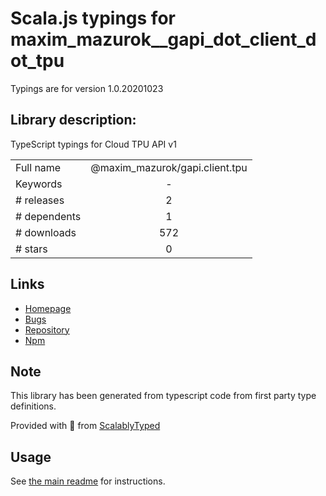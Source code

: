
# Scala.js typings for maxim_mazurok__gapi_dot_client_dot_tpu

Typings are for version 1.0.20201023

## Library description:
TypeScript typings for Cloud TPU API v1

|                    |                 |
| ------------------ | :-------------: |
| Full name          | @maxim_mazurok/gapi.client.tpu |
| Keywords           | - |
| # releases         | 2 |
| # dependents       | 1 |
| # downloads        | 572 |
| # stars            | 0 |

## Links
- [Homepage](https://github.com/Maxim-Mazurok/google-api-typings-generator#readme)
- [Bugs](https://github.com/Maxim-Mazurok/google-api-typings-generator/issues)
- [Repository](https://github.com/Maxim-Mazurok/google-api-typings-generator)
- [Npm](https://www.npmjs.com/package/%40maxim_mazurok%2Fgapi.client.tpu)
    


## Note
This library has been generated from typescript code from first party type definitions.

Provided with :purple_heart: from [ScalablyTyped](https://github.com/oyvindberg/ScalablyTyped)

## Usage
See [the main readme](../../readme.md) for instructions.


